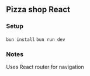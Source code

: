 ## Pizza shop React

### Setup

`bun install`
`bun run dev`

### Notes

Uses React router for navigation